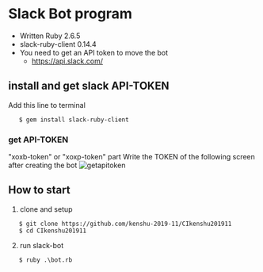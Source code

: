 # Slack Bot program


- Written Ruby 2.6.5
- slack-ruby-client 0.14.4
- You need to get an API token to move the bot
   - https://api.slack.com/


## install and get slack API-TOKEN
  Add this line to terminal

```
   $ gem install slack-ruby-client
```

### get API-TOKEN<br>
"xoxb-token" or "xoxp-token" part 
Write the TOKEN of the following screen after creating the bot
![getapitoken](https://github.com/kenshu-2019-11/ruby-slack-bot/blob/master/token_description.png)

## How to start

1. clone and setup

```
   $ git clone https://github.com/kenshu-2019-11/CIkenshu201911
   $ cd CIkenshu201911
```

2. run slack-bot

```
   $ ruby .\bot.rb
```
